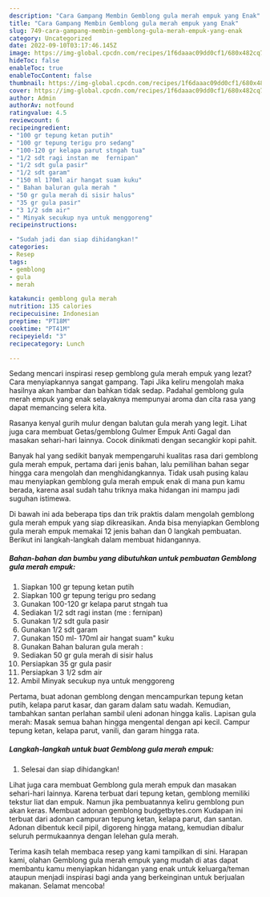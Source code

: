 ```yaml
---
description: "Cara Gampang Membin Gemblong gula merah empuk yang Enak"
title: "Cara Gampang Membin Gemblong gula merah empuk yang Enak"
slug: 749-cara-gampang-membin-gemblong-gula-merah-empuk-yang-enak
category: Uncategorized
date: 2022-09-10T03:17:46.145Z
image: https://img-global.cpcdn.com/recipes/1f6daaac09dd0cf1/680x482cq70/gemblong-gula-merah-empuk-foto-resep-utama.jpg
hideToc: false
enableToc: true
enableTocContent: false
thumbnail: https://img-global.cpcdn.com/recipes/1f6daaac09dd0cf1/680x482cq70/gemblong-gula-merah-empuk-foto-resep-utama.jpg
cover: https://img-global.cpcdn.com/recipes/1f6daaac09dd0cf1/680x482cq70/gemblong-gula-merah-empuk-foto-resep-utama.jpg
author: Admin
authorAv: notfound
ratingvalue: 4.5
reviewcount: 6
recipeingredient:
- "100 gr tepung ketan putih"
- "100 gr tepung terigu pro sedang"
- "100-120 gr kelapa parut stngah tua"
- "1/2 sdt ragi instan me  fernipan"
- "1/2 sdt gula pasir"
- "1/2 sdt garam"
- "150 ml 170ml air hangat suam kuku"
- " Bahan baluran gula merah "
- "50 gr gula merah di sisir halus"
- "35 gr gula pasir"
- "3 1/2 sdm air"
- " Minyak secukup nya untuk menggoreng"
recipeinstructions:

- "Sudah jadi dan siap dihidangkan!"
categories:
- Resep
tags:
- gemblong
- gula
- merah

katakunci: gemblong gula merah 
nutrition: 135 calories
recipecuisine: Indonesian
preptime: "PT18M"
cooktime: "PT41M"
recipeyield: "3"
recipecategory: Lunch

---
```



Sedang mencari inspirasi resep gemblong gula merah empuk yang lezat? Cara menyiapkannya sangat gampang. Tapi Jika keliru mengolah maka hasilnya akan hambar dan bahkan tidak sedap. Padahal gemblong gula merah empuk yang enak selayaknya mempunyai aroma dan cita rasa yang dapat memancing selera kita.


Rasanya kenyal gurih mulur dengan balutan gula merah yang legit. Lihat juga cara membuat Getas/gemblong Gulmer Empuk Anti Gagal dan masakan sehari-hari lainnya. Cocok dinikmati dengan secangkir kopi pahit.

Banyak hal yang sedikit banyak mempengaruhi kualitas rasa dari gemblong gula merah empuk, pertama dari jenis bahan, lalu pemilihan bahan segar hingga cara mengolah dan menghidangkannya. Tidak usah pusing kalau mau menyiapkan gemblong gula merah empuk enak di mana pun kamu berada, karena asal sudah tahu triknya maka hidangan ini mampu jadi suguhan istimewa.


Di bawah ini ada beberapa tips dan trik praktis dalam mengolah gemblong gula merah empuk yang siap dikreasikan. Anda bisa menyiapkan Gemblong gula merah empuk memakai 12 jenis bahan dan 0 langkah pembuatan. Berikut ini langkah-langkah dalam membuat hidangannya.

<!--inarticleads1-->

##### Bahan-bahan dan bumbu yang dibutuhkan untuk pembuatan Gemblong gula merah empuk:

1. Siapkan 100 gr tepung ketan putih
1. Siapkan 100 gr tepung terigu pro sedang
1. Gunakan 100-120 gr kelapa parut stngah tua
1. Sediakan 1/2 sdt ragi instan (me : fernipan)
1. Gunakan 1/2 sdt gula pasir
1. Gunakan 1/2 sdt garam
1. Gunakan 150 ml- 170ml air hangat suam&#34; kuku
1. Gunakan  Bahan baluran gula merah :
1. Sediakan 50 gr gula merah di sisir halus
1. Persiapkan 35 gr gula pasir
1. Persiapkan 3 1/2 sdm air
1. Ambil  Minyak secukup nya untuk menggoreng


Pertama, buat adonan gemblong dengan mencampurkan tepung ketan putih, kelapa parut kasar, dan garam dalam satu wadah. Kemudian, tambahkan santan perlahan sambil uleni adonan hingga kalis. Lapisan gula merah: Masak semua bahan hingga mengental dengan api kecil. Campur tepung ketan, kelapa parut, vanili, dan garam hingga rata. 

<!--inarticleads2-->

##### Langkah-langkah untuk buat Gemblong gula merah empuk:


1. Selesai dan siap dihidangkan!

Lihat juga cara membuat Gemblong gula merah empuk dan masakan sehari-hari lainnya. Karena terbuat dari tepung ketan, gemblong memiliki tekstur liat dan empuk. Namun jika pembuatannya keliru gemblong pun akan keras. Membuat adonan gemblong budgetbytes.com Kudapan ini terbuat dari adonan campuran tepung ketan, kelapa parut, dan santan. Adonan dibentuk kecil pipil, digoreng hingga matang, kemudian dibalur seluruh permukaannya dengan lelehan gula merah. 

Terima kasih telah membaca resep yang kami tampilkan di sini. Harapan kami, olahan Gemblong gula merah empuk yang mudah di atas dapat membantu kamu menyiapkan hidangan yang enak untuk keluarga/teman ataupun menjadi inspirasi bagi anda yang berkeinginan untuk berjualan makanan. Selamat mencoba!
